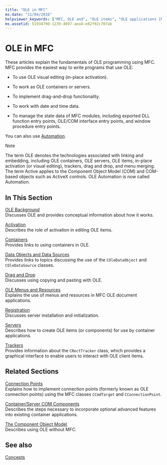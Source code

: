 ```yaml
---
title: "OLE in MFC"
ms.date: "11/04/2016"
helpviewer_keywords: ["MFC, OLE and", "OLE items", "OLE applications [MFC], about OLE", "OLE [MFC]", "OLE containers [MFC], about OLE", "applications [OLE], about OLE", "OLE component object model (COM)"]
ms.assetid: 5193479d-1239-4697-aea4-e82f92c707ab
---
```

# OLE in MFC

These articles explain the fundamentals of OLE programming using MFC. MFC provides the easiest way to write programs that use OLE:

- To use OLE visual editing (in-place activation).

- To work as OLE containers or servers.

- To implement drag-and-drop functionality.

- To work with date and time data.

- To manage the state data of MFC modules, including exported DLL function entry points, OLE/COM interface entry points, and window procedure entry points.

You can also use [Automation](../mfc/automation.md).

> [!NOTE]
>  The term OLE denotes the technologies associated with linking and embedding, including OLE containers, OLE servers, OLE items, in-place activation (or visual editing), trackers, drag and drop, and menu merging. The term Active applies to the Component Object Model (COM) and COM-based objects such as ActiveX controls. OLE Automation is now called Automation.

## In This Section

[OLE Background](../mfc/ole-background.md)<br/>
Discusses OLE and provides conceptual information about how it works.

[Activation](../mfc/activation-cpp.md)<br/>
Describes the role of activation in editing OLE items.

[Containers](../mfc/containers.md)<br/>
Provides links to using containers in OLE.

[Data Objects and Data Sources](../mfc/data-objects-and-data-sources-ole.md)<br/>
Provides links to topics discussing the use of the `COleDataObject` and `COleDataSource` classes.

[Drag and Drop](../mfc/drag-and-drop-ole.md)<br/>
Discusses using copying and pasting with OLE.

[OLE Menus and Resources](../mfc/menus-and-resources-ole.md)<br/>
Explains the use of menus and resources in MFC OLE document applications.

[Registration](../mfc/registration.md)<br/>
Discusses server installation and initialization.

[Servers](../mfc/servers.md)<br/>
Describes how to create OLE items (or components) for use by container applications.

[Trackers](../mfc/trackers.md)<br/>
Provides information about the `CRectTracker` class, which provides a graphical interface to enable users to interact with OLE client items.

## Related Sections

[Connection Points](../mfc/connection-points.md)<br/>
Explains how to implement connection points (formerly known as OLE connection points) using the MFC classes `CCmdTarget` and `CConnectionPoint`.

[Container/Server COM Components](../mfc/containers-advanced-features.md)<br/>
Describes the steps necessary to incorporate optional advanced features into existing container applications.

[The Component Object Model](/windows/win32/com/the-component-object-model)<br/>
Describes using OLE without MFC.

## See also

[Concepts](../mfc/mfc-concepts.md)

